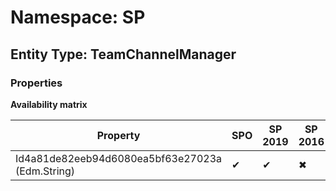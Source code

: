 # Namespace: SP

## Entity Type: TeamChannelManager

### Properties

**Availability matrix**

Property | SPO | SP 2019 | SP 2016 | SP 2013
----------|-----|---------|---------|--------
Id4a81de82eeb94d6080ea5bf63e27023a (Edm.String) | ✔ | ✔ | ✖ | ✖

